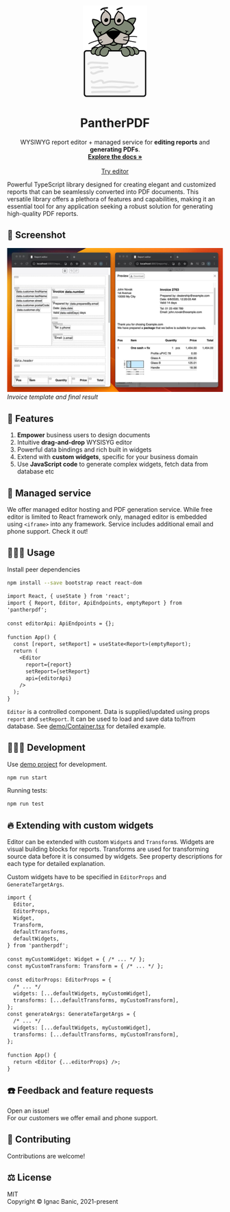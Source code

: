 <div align="center">
  <a href="https://github.com/othneildrew/Best-README-Template">
    <img src="docs/logo.png" alt="Logo" width="150" height="215">
  </a>

  <h1 align="center">PantherPDF</h1>

  <p align="center">
    WYSIWYG report editor + managed service for <strong>editing reports</strong> and <strong>generating PDFs</strong>.
    <br />
    <a href="https://www.pantherpdf.com/docs/"><strong>Explore the docs »</strong></a>
    <br />
    <br />
    <a href="https://www.pantherpdf.com/login/">Try editor</a>
  </p>
</div>

Powerful TypeScript library designed for creating elegant and customized reports that can be seamlessly converted into PDF documents. This versatile library offers a plethora of features and capabilities, making it an essential tool for any application seeking a robust solution for generating high-quality PDF reports.

## 📸 Screenshot
![Report editor in action](docs/screenshot.jpg)
*Invoice template and final result*

## 💪 Features
1. **Empower** business users to design documents
2. Intuitive **drag-and-drop** WYSISYG editor
3. Powerful data bindings and rich built in widgets
4. Extend with **custom widgets**, specific for your business domain
5. Use **JavaScript code** to generate complex widgets, fetch data from database etc

## 💼 Managed service
We offer managed editor hosting and PDF generation service.
While free editor is limited to React framework only, managed editor is embedded
using `<iframe>` into any framework. Service includes
additional email and phone support. Check it out!

## 👩🏻‍💻 Usage
Install peer dependencies
```sh
npm install --save bootstrap react react-dom
```

```tsx
import React, { useState } from 'react';
import { Report, Editor, ApiEndpoints, emptyReport } from 'pantherpdf';

const editorApi: ApiEndpoints = {};

function App() {
  const [report, setReport] = useState<Report>(emptyReport);
  return (
    <Editor
      report={report}
      setReport={setReport}
      api={editorApi}
    />
  );
}
```

`Editor` is a controlled component. Data is supplied/updated using props
`report` and `setReport`. It can be used to load and save data to/from database.
See [demo/Container.tsx](demo/Container.tsx) for detailed example.

## 👷🏻‍♂️ Development
Use [demo project](demo/Container.tsx) for development.
```sh
npm run start
```

Running tests:
```sh
npm run test
```

## 🔥 Extending with custom widgets
Editor can be extended with custom `Widget`s and `Transform`s. Widgets are
visual building blocks for reports. Transforms are used for transforming
source data before it is consumed by widgets. See property descriptions for
each type for detailed explanation.

Custom widgets have to be specified in `EditorProps` and `GenerateTargetArgs`.

```tsx
import {
  Editor,
  EditorProps,
  Widget,
  Transform,
  defaultTransforms,
  defaultWidgets,
} from 'pantherpdf';

const myCustomWidget: Widget = { /* ... */ };
const myCustomTransform: Transform = { /* ... */ };

const editorProps: EditorProps = {
  /* ... */
  widgets: [...defaultWidgets, myCustomWidget],
  transforms: [...defaultTransforms, myCustomTransform],
};
const generateArgs: GenerateTargetArgs = {
  /* ... */
  widgets: [...defaultWidgets, myCustomWidget],
  transforms: [...defaultTransforms, myCustomTransform],
};

function App() {
  return <Editor {...editorProps} />;
}
```

## ☎️ Feedback and feature requests
Open an issue!<br/>
For our customers we offer email and phone support.

## 🤝 Contributing
Contributions are welcome!

## ⚖️ License
MIT<br/>
Copyright © Ignac Banic, 2021-present
